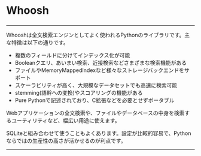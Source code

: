 # Whoosh
### 

---

Whooshは全文検索エンジンとしてよく使われるPythonのライブラリです。主な特徴は以下の通りです。

* 複数のフィールドに分けてインデックス化が可能
* Booleanクエリ、あいまい検索、近接検索などさまざまな検索機能がある
* ファイルやMemoryMappedIndexなど様々なストレージバックエンドをサポート
* スケーラビリティが高く、大規模なデータセットでも高速に検索可能
* stemming(語幹への変換)やスコアリングの機能がある
* Pure Pythonで記述されており、C拡張などを必要とせずポータブル

Webアプリケーションの全文検索や、ファイルやデータベースの中身を検索するユーティリティなど、幅広い用途に使えます。

SQLiteと組み合わせて使うこともよくあります。設定が比較的容易で、Pythonならではの生産性の高さが活かせるのが利点です。

---
